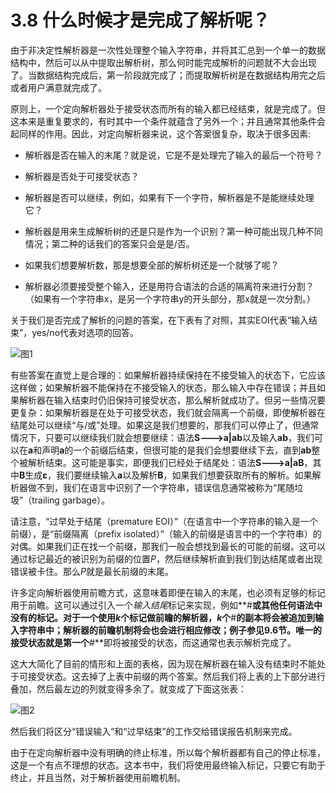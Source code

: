 # 3.8 什么时候才是完成了解析呢？

由于非决定性解析器是一次性处理整个输入字符串，并将其汇总到一个单一的数据结构中，然后可以从中提取出解析树，那么何时能完成解析的问题就不大会出现了。当数据结构完成后，第一阶段就完成了；而提取解析树是在数据结构用完之后或者用户满意就完成了。

原则上，一个定向解析器处于接受状态而所有的输入都已经结束，就是完成了。但这本来是重复要求的，有时其中一个条件就蕴含了另外一个；并且通常其他条件会起同样的作用。因此，对定向解析器来说，这个答案很复杂，取决于很多因素:

- 解析器是否在输入的末尾？就是说，它是不是处理完了输入的最后一个符号？

- 解析器是否处于可接受状态？

- 解析器是否可以继续，例如，如果有下一个字符，解析器是不是能继续处理它？

- 解析器是用来生成解析树的还是只是作为一个识别？第一种可能出现几种不同情况；第二种的话我们的答案只会是是/否。

- 如果我们想要解析数，那是想要全部的解析树还是一个就够了呢？

- 解析器必须要接受整个输入，还是用符合语法的合适的隔离符来进行分割？（如果有一个字符串x，是另一个字符串y的开头部分，那x就是一次分割。）

关于我们是否完成了解析的问题的答案，在下表有了对照，其实EOI代表“输入结束”，yes/no代表对选项的回答。

![图1](../../img/3.8_1.png)

有些答案在直觉上是合理的：如果解析器持续保持在不接受输入的状态下，它应该这样做；如果解析器不能保持在不接受输入的状态，那么输入中存在错误；并且如果解析器在输入结束时仍旧保持可接受状态，那么解析就成功了。但另一些情况要更复杂：如果解析器是在处于可接受状态，我们就会隔离一个前缀，即使解析器在结尾处可以继续“与/或”处理。如果这是我们想要的，那我们可以停止了，但通常情况下，只要可以继续我们就会想要继续：语法**S--->a|ab**以及输入**ab**，我们可以在**a**和声明**a**的一个前缀后结束，但很可能的是我们会想要继续下去，直到**ab**整个被解析结束。这可能是事实，即便我们已经处于结尾处：语法**S--->a|aB**，其中**B**生成**ε**，我们要继续输入**a**以及解析**B**，如果我们想要获取所有的解析。如果解析器做不到，我们在语言中识别了一个字符串，错误信息通常被称为“尾随垃圾”（trailing garbage）。

请注意，“过早处于结尾（premature EOI）”（在语言中一个字符串的输入是一个前缀），是“前缀隔离（prefix isolated）”（输入的前缀是语言中的一个字符串）的对偶。如果我们正在找一个前缀，那我们一般会想找到最长的可能的前缀。这可以通过标记最近的被识别为前缀的位置*P*，然后继续解析直到我们到达结尾或者出现错误被卡住。那么*P*就是最长前缀的末尾。

许多定向解析器使用前瞻方式，这意味着即便在输入的末尾，也必须有足够的标记用于前瞻。这可以通过引入一个*输入结尾*标记来实现，例如**#**或其他任何语法中没有的标记。对于一个使用*k*个标记做前瞻的解析器，*k*个**#**的副本将会被追加到输入字符串中；解析器的前瞻机制将会也会进行相应修改；例子参见9.6节。唯一的接受状态就是第一个**#**即将被接受的状态，而这通常也表示解析完成了。

这大大简化了目前的情形和上面的表格，因为现在解析器在输入没有结束时不能处于可接受状态。这去掉了上表中前缀的两个答案。然后我们将上表的上下部分进行叠加，然后最左边的列就变得多余了。就变成了下面这张表：

![图2](../../img/3.8_2.png)

然后我们将区分“错误输入”和“过早结束”的工作交给错误报告机制来完成。

由于在定向解析器中没有明确的终止标准，所以每个解析器都有自己的停止标准，这是一个有点不理想的状态。这本书中，我们将使用最终输入标记，只要它有助于终止，并且当然，对于解析器使用前瞻机制。
